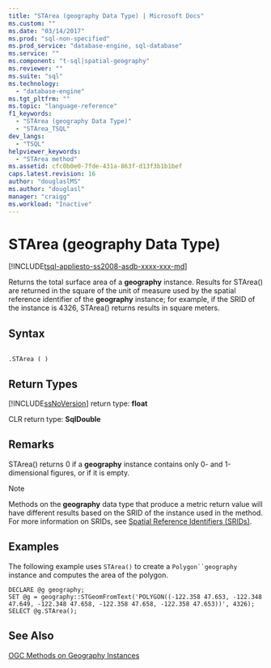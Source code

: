 ```yaml
---
title: "STArea (geography Data Type) | Microsoft Docs"
ms.custom: ""
ms.date: "03/14/2017"
ms.prod: "sql-non-specified"
ms.prod_service: "database-engine, sql-database"
ms.service: ""
ms.component: "t-sql|spatial-geography"
ms.reviewer: ""
ms.suite: "sql"
ms.technology: 
  - "database-engine"
ms.tgt_pltfrm: ""
ms.topic: "language-reference"
f1_keywords: 
  - "STArea (geography Data Type)"
  - "STArea_TSQL"
dev_langs: 
  - "TSQL"
helpviewer_keywords: 
  - "STArea method"
ms.assetid: cfc0b0e0-7fde-431a-863f-d13f3b1b1bef
caps.latest.revision: 16
author: "douglaslMS"
ms.author: "douglasl"
manager: "craigg"
ms.workload: "Inactive"
---
```

# STArea (geography Data Type)
[!INCLUDE[tsql-appliesto-ss2008-asdb-xxxx-xxx-md](../../includes/tsql-appliesto-ss2008-asdb-xxxx-xxx-md.md)]

  Returns the total surface area of a **geography** instance. Results for STArea() are returned in the square of the unit of measure used by the spatial reference identifier of the **geography** instance; for example, if the SRID of the instance is 4326, STArea() returns results in square meters.  
  
## Syntax  
  
```  
  
.STArea ( )  
```  
  
## Return Types  
 [!INCLUDE[ssNoVersion](../../includes/ssnoversion-md.md)] return type: **float**  
  
 CLR return type: **SqlDouble**  
  
## Remarks  
 STArea() returns 0 if a **geography** instance contains only 0- and 1-dimensional figures, or if it is empty.  
  
> [!NOTE]  
>  Methods on the **geography** data type that produce a metric return value will have different results based on the SRID of the instance used in the method. For more information on SRIDs, see [Spatial Reference Identifiers &#40;SRIDs&#41;](../../relational-databases/spatial/spatial-reference-identifiers-srids.md).  
  
## Examples  
 The following example uses `STArea()` to create a `Polygon``geography` instance and computes the area of the polygon.  
  
```  
DECLARE @g geography;  
SET @g = geography::STGeomFromText('POLYGON((-122.358 47.653, -122.348 47.649, -122.348 47.658, -122.358 47.658, -122.358 47.653))', 4326);  
SELECT @g.STArea();  
```  
  
## See Also  
 [OGC Methods on Geography Instances](../../t-sql/spatial-geography/ogc-methods-on-geography-instances.md)  
  
  
